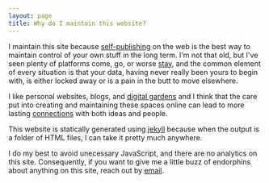 ```yaml
---
layout: page
title: Why do I maintain this website?
---
```


I maintain this site because [self-publishing](/make-your-own-website) on the web is the best way to maintain control of your own stuff in the long term. I'm not that old, but I've seen plenty of platforms come, go, or worse [stay](https://pluralistic.net/2023/01/21/potemkin-ai/#hey-guys), and the common element of every situation is that your data, having never really been yours to begin with, is either locked away or is a pain in the butt to move elsewhere.

I like personal websites, blogs, and [digital gardens](https://joelhooks.com/digital-garden) and I think that the care put into creating and maintaining these spaces online can lead to more lasting [connections](/links) with both ideas and people.

This website is statically generated using [jekyll](https://jekyllrb.com/) because when the output is a folder of HTML files, I can take it pretty much anywhere.

I do my best to avoid unecessary JavaScript, and there are no analytics on this site. Consequently, if you want to give me a little buzz of endorphins about anything on this site, reach out by <a href="mailto:james@jsrn.net?subject=Let's be friends">email</a>.
